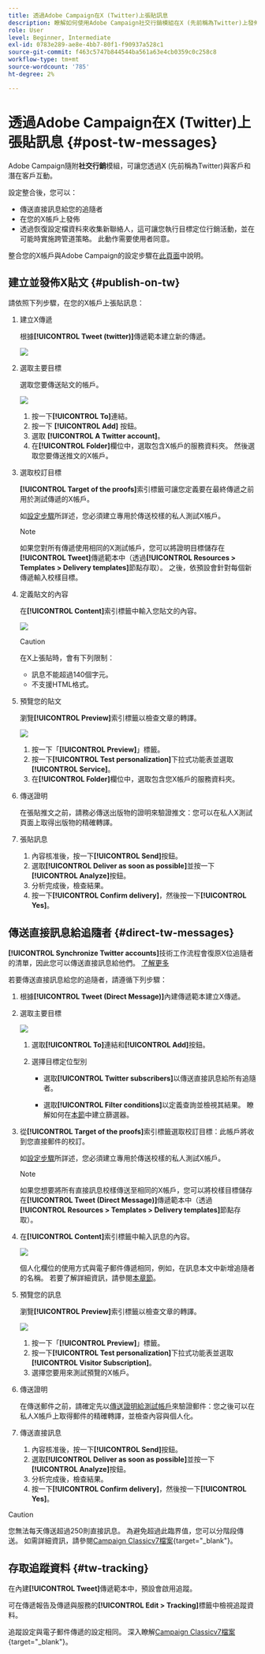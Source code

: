 ```yaml
---
title: 透過Adobe Campaign在X (Twitter)上張貼訊息
description: 瞭解如何使用Adobe Campaign社交行銷模組在X (先前稱為Twitter)上發佈訊息，並傳送直接訊息給您的追隨者
role: User
level: Beginner, Intermediate
exl-id: 0783e289-ae8e-4bb7-80f1-f90937a528c1
source-git-commit: f463c5747b844544ba561a63e4cb0359c0c258c8
workflow-type: tm+mt
source-wordcount: '785'
ht-degree: 2%

---
```



# 透過Adobe Campaign在X (Twitter)上張貼訊息 {#post-tw-messages}

Adobe Campaign隨附&#x200B;**社交行銷**&#x200B;模組，可讓您透過X (先前稱為Twitter)與客戶和潛在客戶互動。

設定整合後，您可以：

* 傳送直接訊息給您的追隨者
* 在您的X帳戶上發佈
* 透過恢復設定檔資料來收集新聯絡人，這可讓您執行目標定位行銷活動，並在可能時實施跨管道策略。 此動作需要使用者同意。


整合您的X帳戶與Adobe Campaign的設定步驟在[此頁面](../connect/ac-tw.md)中說明。

## 建立並發佈X貼文 {#publish-on-tw}

請依照下列步驟，在您的X帳戶上張貼訊息：

1. 建立X傳遞

   根據&#x200B;**[!UICONTROL Tweet (twitter)]**&#x200B;傳遞範本建立新的傳遞。

   ![](assets/tw-new-delivery.png)

1. 選取主要目標

   選取您要傳送貼文的帳戶。

   ![](assets/tw-define-target.png)

   1. 按一下&#x200B;**[!UICONTROL To]**&#x200B;連結。
   1. 按一下 **[!UICONTROL Add]** 按鈕。
   1. 選取 **[!UICONTROL A Twitter account]**。
   1. 在&#x200B;**[!UICONTROL Folder]**&#x200B;欄位中，選取包含X帳戶的服務資料夾。 然後選取您要傳送推文的X帳戶。

1. 選取校訂目標

   **[!UICONTROL Target of the proofs]**&#x200B;索引標籤可讓您定義要在最終傳遞之前用於測試傳遞的X帳戶。

   如[設定步驟](../connect/ac-tw.md#tw-test-account)所詳述，您必須建立專用於傳送校樣的私人測試X帳戶。

   >[!NOTE]
   >
   >如果您對所有傳遞使用相同的X測試帳戶，您可以將證明目標儲存在&#x200B;**[!UICONTROL Tweet]**&#x200B;傳遞範本中（透過&#x200B;**[!UICONTROL Resources > Templates > Delivery templates]**&#x200B;節點存取）。 之後，依預設會針對每個新傳遞輸入校樣目標。

1. 定義貼文的內容

   在&#x200B;**[!UICONTROL Content]**&#x200B;索引標籤中輸入您貼文的內容。

   ![](assets/tw-delivery-content.png)

   >[!CAUTION]
   >
   >在X上張貼時，會有下列限制：
   >
   >* 訊息不能超過140個字元。
   >* 不支援HTML格式。
   >

1. 預覽您的貼文

   瀏覽&#x200B;**[!UICONTROL Preview]**&#x200B;索引標籤以檢查文章的轉譯。

   ![](assets/tw-delivery-preview.png)

   1. 按一下「**[!UICONTROL Preview]**」標籤。
   1. 按一下&#x200B;**[!UICONTROL Test personalization]**&#x200B;下拉式功能表並選取&#x200B;**[!UICONTROL Service]**。
   1. 在&#x200B;**[!UICONTROL Folder]**&#x200B;欄位中，選取包含您X帳戶的服務資料夾。

1. 傳送證明

   在張貼推文之前，請務必傳送出版物的證明來驗證推文：您可以在私人X測試頁面上取得出版物的精確轉譯。

1. 張貼訊息

   1. 內容核准後，按一下&#x200B;**[!UICONTROL Send]**&#x200B;按鈕。
   1. 選取&#x200B;**[!UICONTROL Deliver as soon as possible]**&#x200B;並按一下&#x200B;**[!UICONTROL Analyze]**&#x200B;按鈕。
   1. 分析完成後，檢查結果。
   1. 按一下&#x200B;**[!UICONTROL Confirm delivery]**，然後按一下&#x200B;**[!UICONTROL Yes]**。

## 傳送直接訊息給追隨者 {#direct-tw-messages}

**[!UICONTROL Synchronize Twitter accounts]**&#x200B;技術工作流程會復原X位追隨者的清單，因此您可以傳送直接訊息給他們。 [了解更多](../connect/ac-tw.md#synchro-tw-accounts)

若要傳送直接訊息給您的追隨者，請遵循下列步驟：

1. 根據&#x200B;**[!UICONTROL Tweet (Direct Message)]**&#x200B;內建傳遞範本建立X傳遞。

1. 選取主要目標

   ![](assets/tw-dm-define-target.png)

   1. 選取&#x200B;**[!UICONTROL To]**&#x200B;連結和&#x200B;**[!UICONTROL Add]**&#x200B;按鈕。

   1. 選擇目標定位型別

      * 選取&#x200B;**[!UICONTROL Twitter subscribers]**&#x200B;以傳送直接訊息給所有追隨者。

      * 選取&#x200B;**[!UICONTROL Filter conditions]**&#x200B;以定義查詢並檢視其結果。 瞭解如何在[本節](../audiences/create-filters.md#advanced-filters)中建立篩選器。

1. 從&#x200B;**[!UICONTROL Target of the proofs]**&#x200B;索引標籤選取校訂目標：此帳戶將收到您直接郵件的校訂。

   如[設定步驟](../connect/ac-tw.md#tw-test-account)所詳述，您必須建立專用於傳送校樣的私人測試X帳戶。


   >[!NOTE]
   >
   >如果您想要將所有直接訊息校樣傳送至相同的X帳戶，您可以將校樣目標儲存在&#x200B;**[!UICONTROL Tweet (Direct Message)]**&#x200B;傳遞範本中（透過&#x200B;**[!UICONTROL Resources > Templates > Delivery templates]**&#x200B;節點存取）。

1. 在&#x200B;**[!UICONTROL Content]**&#x200B;索引標籤中輸入訊息的內容。

   ![](assets/tw-dm-content.png)

   個人化欄位的使用方式與電子郵件傳遞相同，例如，在訊息本文中新增追隨者的名稱。 若要了解詳細資訊，請參閱[本章節](../send/personalize.md)。

1. 預覽您的訊息

   瀏覽&#x200B;**[!UICONTROL Preview]**&#x200B;索引標籤以檢查文章的轉譯。

   ![](assets/tw-dm-preview.png)

   1. 按一下「**[!UICONTROL Preview]**」標籤。
   1. 按一下&#x200B;**[!UICONTROL Test personalization]**&#x200B;下拉式功能表並選取&#x200B;**[!UICONTROL Visitor Subscription]**。
   1. 選擇您要用來測試預覽的X帳戶。

1. 傳送證明

   在傳送郵件之前，請確定先以[傳送證明給測試帳戶](../send/preview-and-proof.md)來驗證郵件：您之後可以在私人X帳戶上取得郵件的精確轉譯，並檢查內容與個人化。

1. 傳送直接訊息

   1. 內容核准後，按一下&#x200B;**[!UICONTROL Send]**&#x200B;按鈕。
   1. 選取&#x200B;**[!UICONTROL Deliver as soon as possible]**&#x200B;並按一下&#x200B;**[!UICONTROL Analyze]**&#x200B;按鈕。
   1. 分析完成後，檢查結果。
   1. 按一下&#x200B;**[!UICONTROL Confirm delivery]**，然後按一下&#x200B;**[!UICONTROL Yes]**。

>[!CAUTION]
>
>您無法每天傳送超過250則直接訊息。 為避免超過此臨界值，您可以分階段傳送。 如需詳細資訊，請參閱[Campaign Classicv7檔案](https://experienceleague.adobe.com/docs/campaign-classic/using/sending-messages/key-steps-when-creating-a-delivery/steps-sending-the-delivery.html#sending-using-multiple-waves){target="_blank"}。


## 存取追蹤資料 {#tw-tracking}

在內建&#x200B;**[!UICONTROL Tweet]**&#x200B;傳遞範本中，預設會啟用追蹤。

可在傳遞報告及傳遞與服務的&#x200B;**[!UICONTROL Edit > Tracking]**&#x200B;標籤中檢視追蹤資料。

追蹤設定與電子郵件傳遞的設定相同。 深入瞭解[Campaign Classicv7檔案](https://experienceleague.adobe.com/docs/campaign-classic/using/sending-messages/monitoring-deliveries/about-delivery-monitoring.html?lang=zh-Hant){target="_blank"}。

